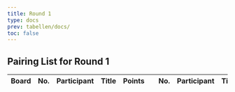```yaml
---
title: Round 1
type: docs
prev: tabellen/docs/
toc: false
---
```



## Pairing List for Round 1

| Board | No. | Participant         | Title | Points |   | No. | Participant          | Title | Points | Result |
|-------|-----|---------------------|-------|--------|---|-----|----------------------|-------|--------|--------|

